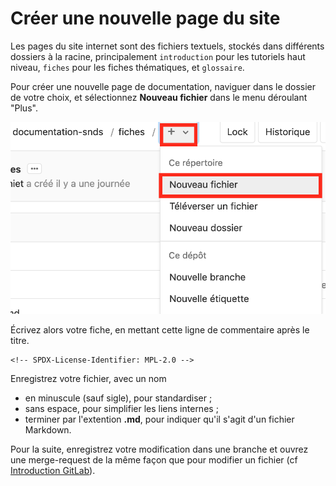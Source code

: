 # Créer une nouvelle page du site
<!-- SPDX-License-Identifier: MPL-2.0 -->  

Les pages du site internet sont des fichiers textuels, stockés dans différents dossiers à la racine, principalement `introduction` pour les tutoriels haut niveau, `fiches` pour les fiches thématiques, et `glossaire`.

Pour créer une nouvelle page de documentation, naviguer dans le dossier de votre choix, et sélectionnez **Nouveau fichier** dans le menu déroulant "Plus".

![Nouveau fichier](../files/images/tutoriel_gitlab/nouveau_fichier.png)

Écrivez alors votre fiche, en mettant cette ligne de commentaire après le titre.
```
<!-- SPDX-License-Identifier: MPL-2.0 -->
```

Enregistrez votre fichier, avec un nom 
- en minuscule (sauf sigle), pour standardiser ; 
- sans espace, pour simplifier les liens internes ;
- terminer par l'extention **.md**, pour indiquer qu'il s'agit d'un fichier Markdown.

Pour la suite, enregistrez votre modification dans une branche et ouvrez une merge-request de la même façon que pour modifier un fichier (cf [Introduction GitLab](introduction_gitlab.md)).
